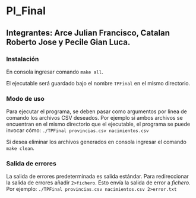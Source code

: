 # PI_Final 
## Integrantes: Arce Julian Francisco, Catalan Roberto Jose y Pecile Gian Luca.

### Instalación
En consola ingresar comando `make all`.

El ejecutable será guardado bajo el nombre `TPFinal` en el mismo directorio.

### Modo de uso
Para ejecutar el programa, se deben pasar como argumentos por linea de comando los archivos CSV deseados.
Por ejemplo si ambos archivos se encuentran en el mismo directorio que el ejecutable, el programa se puede invocar cómo:
`./TPFinal provincias.csv nacimientos.csv`

Si desea eliminar los archivos generados en consola ingresar el comando `make clean`.

### Salida de errores
La salida de errores predeterminada es salida estándar. 
Para redireccionar la salida de errores añadir `2>fichero`. Esto envía la salida de error a _fichero_.
Por ejemplo:
`./TPFinal provincias.csv nacimientos.csv 2>error.txt`
